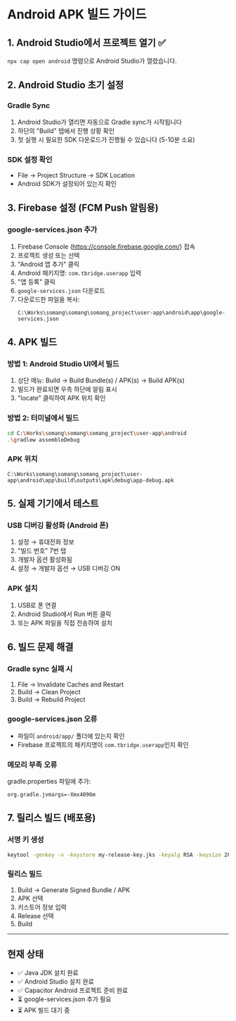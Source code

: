 # Android APK 빌드 가이드

## 1. Android Studio에서 프로젝트 열기 ✅
`npx cap open android` 명령으로 Android Studio가 열렸습니다.

## 2. Android Studio 초기 설정

### Gradle Sync
1. Android Studio가 열리면 자동으로 Gradle sync가 시작됩니다
2. 하단의 "Build" 탭에서 진행 상황 확인
3. 첫 실행 시 필요한 SDK 다운로드가 진행될 수 있습니다 (5-10분 소요)

### SDK 설정 확인
- File → Project Structure → SDK Location
- Android SDK가 설정되어 있는지 확인

## 3. Firebase 설정 (FCM Push 알림용)

### google-services.json 추가
1. Firebase Console (https://console.firebase.google.com/) 접속
2. 프로젝트 생성 또는 선택
3. "Android 앱 추가" 클릭
4. Android 패키지명: `com.tbridge.userapp` 입력
5. "앱 등록" 클릭
6. `google-services.json` 다운로드
7. 다운로드한 파일을 복사:
   ```
   C:\Works\somang\somang\somang_project\user-app\android\app\google-services.json
   ```

## 4. APK 빌드

### 방법 1: Android Studio UI에서 빌드
1. 상단 메뉴: Build → Build Bundle(s) / APK(s) → Build APK(s)
2. 빌드가 완료되면 우측 하단에 알림 표시
3. "locate" 클릭하여 APK 위치 확인

### 방법 2: 터미널에서 빌드
```bash
cd C:\Works\somang\somang\somang_project\user-app\android
.\gradlew assembleDebug
```

### APK 위치
```
C:\Works\somang\somang\somang_project\user-app\android\app\build\outputs\apk\debug\app-debug.apk
```

## 5. 실제 기기에서 테스트

### USB 디버깅 활성화 (Android 폰)
1. 설정 → 휴대전화 정보
2. "빌드 번호" 7번 탭
3. 개발자 옵션 활성화됨
4. 설정 → 개발자 옵션 → USB 디버깅 ON

### APK 설치
1. USB로 폰 연결
2. Android Studio에서 Run 버튼 클릭
3. 또는 APK 파일을 직접 전송하여 설치

## 6. 빌드 문제 해결

### Gradle sync 실패 시
1. File → Invalidate Caches and Restart
2. Build → Clean Project
3. Build → Rebuild Project

### google-services.json 오류
- 파일이 `android/app/` 폴더에 있는지 확인
- Firebase 프로젝트의 패키지명이 `com.tbridge.userapp`인지 확인

### 메모리 부족 오류
gradle.properties 파일에 추가:
```
org.gradle.jvmargs=-Xmx4096m
```

## 7. 릴리스 빌드 (배포용)

### 서명 키 생성
```bash
keytool -genkey -v -keystore my-release-key.jks -keyalg RSA -keysize 2048 -validity 10000 -alias my-key-alias
```

### 릴리스 빌드
1. Build → Generate Signed Bundle / APK
2. APK 선택
3. 키스토어 정보 입력
4. Release 선택
5. Build

---

## 현재 상태
- ✅ Java JDK 설치 완료
- ✅ Android Studio 설치 완료
- ✅ Capacitor Android 프로젝트 준비 완료
- ⏳ google-services.json 추가 필요
- ⏳ APK 빌드 대기 중